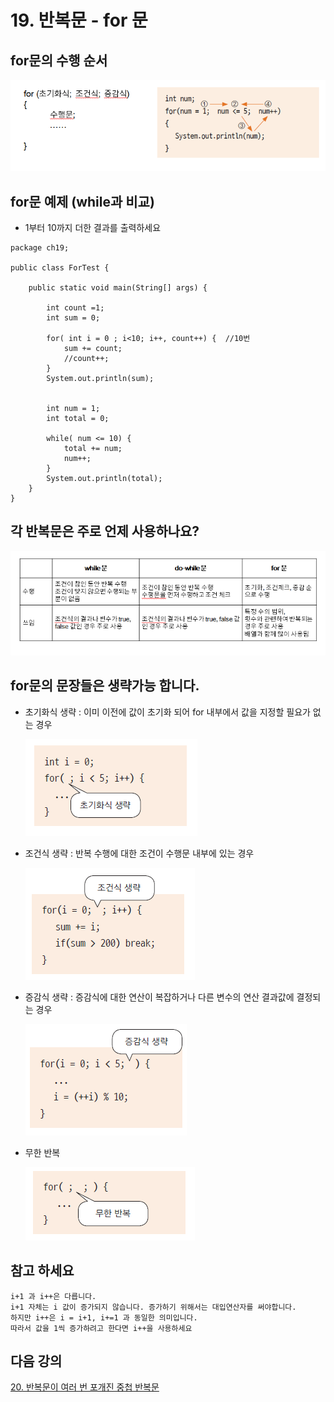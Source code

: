 # 19. 반복문 - for 문

## for문의 수행 순서

![for](./img/for.png)


## for문 예제 (while과 비교)

- 1부터 10까지 더한 결과를 출력하세요
```
package ch19;

public class ForTest {

	public static void main(String[] args) {
	
		int count =1;
		int sum = 0;
		
		for( int i = 0 ; i<10; i++, count++) {  //10번
			sum += count;
			//count++;
		}
		System.out.println(sum);
		
		
		int num = 1;
		int total = 0;
		
		while( num <= 10) {
			total += num;
			num++;
		}
		System.out.println(total);
	}
}

```

## 각 반복문은 주로 언제 사용하나요?

![loop](./img/loop.png)


## for문의 문장들은 생략가능 합니다.

- 초기화식 생략 : 이미 이전에 값이 초기화 되어 for 내부에서 값을 지정할 필요가 없는 경우

   ![for1](./img/for1.PNG)

- 조건식 생략 : 반복 수행에 대한 조건이 수행문 내부에 있는 경우
   
   ![for2](./img/for2.PNG)

- 증감식 생략 : 증감식에 대한 연산이 복잡하거나 다른 변수의 연산 결과값에 결정되는 경우
   
   ![for3](./img/for3.PNG)

- 무한 반복

   ![for4](./img/for4.PNG)


## 참고 하세요

    i+1 과 i++은 다릅니다.
    i+1 자체는 i 값이 증가되지 않습니다. 증가하기 위해서는 대입연산자를 써야합니다.
    하지만 i++은 i = i+1, i+=1 과 동일한 의미입니다.
    따라서 값을 1씩 증가하려고 한다면 i++을 사용하세요


## 다음 강의
[20. 반복문이 여러 번 포개진 중첩 반복문](https://gitlab.com/easyspubjava/javacoursework/-/blob/master/Chapter1/01-20/README.md)